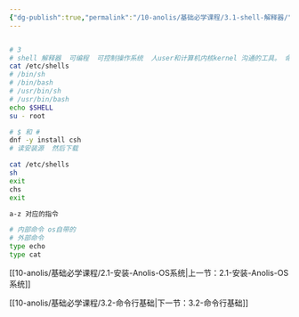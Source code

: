 ```yaml
---
{"dg-publish":true,"permalink":"/10-anolis/基础必学课程/3.1-shell-解释器/","dgPassFrontmatter":true}
---
```



```bash

# 3
# shell 解释器  可编程  可控制操作系统  人user和计算机内核kernel 沟通的工具。 命令行终端。
cat /etc/shells
# /bin/sh
# /bin/bash
# /usr/bin/sh
# /usr/bin/bash
echo $SHELL
su - root

# $ 和 #
dnf -y install csh
# 读安装源  然后下载

cat /etc/shells
sh
exit
chs
exit

a-z 对应的指令

# 内部命令 os自带的
# 外部命令
type echo
type cat

```



[[10-anolis/基础必学课程/2.1-安装-Anolis-OS系统\|上一节：2.1-安装-Anolis-OS系统]]

[[10-anolis/基础必学课程/3.2-命令行基础\|下一节：3.2-命令行基础]]